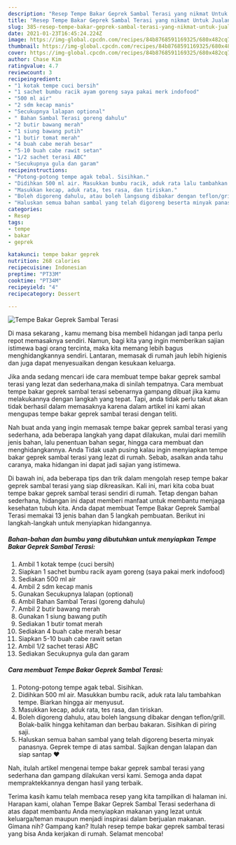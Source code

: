 ```yaml
---
description: "Resep Tempe Bakar Geprek Sambal Terasi yang nikmat Untuk Jualan"
title: "Resep Tempe Bakar Geprek Sambal Terasi yang nikmat Untuk Jualan"
slug: 385-resep-tempe-bakar-geprek-sambal-terasi-yang-nikmat-untuk-jualan
date: 2021-01-23T16:45:24.224Z
image: https://img-global.cpcdn.com/recipes/84b8768591169325/680x482cq70/tempe-bakar-geprek-sambal-terasi-foto-resep-utama.jpg
thumbnail: https://img-global.cpcdn.com/recipes/84b8768591169325/680x482cq70/tempe-bakar-geprek-sambal-terasi-foto-resep-utama.jpg
cover: https://img-global.cpcdn.com/recipes/84b8768591169325/680x482cq70/tempe-bakar-geprek-sambal-terasi-foto-resep-utama.jpg
author: Chase Kim
ratingvalue: 4.7
reviewcount: 3
recipeingredient:
- "1 kotak tempe cuci bersih"
- "1 sachet bumbu racik ayam goreng saya pakai merk indofood"
- "500 ml air"
- "2 sdm kecap manis"
- "Secukupnya lalapan optional"
- " Bahan Sambal Terasi goreng dahulu"
- "2 butir bawang merah"
- "1 siung bawang putih"
- "1 butir tomat merah"
- "4 buah cabe merah besar"
- "5-10 buah cabe rawit setan"
- "1/2 sachet terasi ABC"
- "Secukupnya gula dan garam"
recipeinstructions:
- "Potong-potong tempe agak tebal. Sisihkan."
- "Didihkan 500 ml air. Masukkan bumbu racik, aduk rata lalu tambahkan tempe. Biarkan hingga air menyusut."
- "Masukkan kecap, aduk rata, tes rasa, dan tiriskan."
- "Boleh digoreng dahulu, atau boleh langsung dibakar dengan teflon/grill. Bolak-balik hingga kehitaman dan berbau bakaran. Sisihkan di piring saji."
- "Haluskan semua bahan sambal yang telah digoreng beserta minyak panasnya. Geprek tempe di atas sambal. Sajikan dengan lalapan dan siap santap ❤"
categories:
- Resep
tags:
- tempe
- bakar
- geprek

katakunci: tempe bakar geprek 
nutrition: 268 calories
recipecuisine: Indonesian
preptime: "PT33M"
cooktime: "PT34M"
recipeyield: "4"
recipecategory: Dessert

---
```



![Tempe Bakar Geprek Sambal Terasi](https://img-global.cpcdn.com/recipes/84b8768591169325/680x482cq70/tempe-bakar-geprek-sambal-terasi-foto-resep-utama.jpg)

Di masa  sekarang , kamu memang bisa membeli hidangan jadi tanpa perlu repot memasaknya sendiri. Namun, bagi kita yang ingin memberikan sajian istimewa bagi orang tercinta, maka kita memang lebih bagus menghidangkannya sendiri. Lantaran, memasak di rumah jauh lebih higienis dan juga dapat menyesuaikan dengan kesukaan keluarga.

Jika anda sedang mencari ide cara membuat tempe bakar geprek sambal terasi yang lezat dan sederhana,maka di sinilah tempatnya. Cara membuat tempe bakar geprek sambal terasi  sebenarnya gampang dibuat jika kamu melakukannya dengan langkah yang tepat. Tapi, anda tidak perlu takut akan tidak berhasil dalam memasaknya 
karena dalam artikel ini kami akan mengupas tempe bakar geprek sambal terasi dengan teliti.  



Nah buat anda yang ingin memasak tempe bakar geprek sambal terasi yang sederhana, ada beberapa langkah yang dapat dilakukan, mulai dari memilih jenis bahan, lalu penentuan bahan segar, hingga cara membuat dan menghidangkannya. Anda Tidak usah pusing kalau ingin menyiapkan tempe bakar geprek sambal terasi yang lezat di rumah. Sebab, asalkan anda  tahu caranya, maka hidangan ini dapat jadi sajian yang istimewa.

Di bawah ini, ada beberapa tips dan trik dalam mengolah resep tempe bakar geprek sambal terasi yang siap dikreasikan. Kali ini, mari kita coba buat tempe bakar geprek sambal terasi sendiri di rumah. Tetap dengan bahan sederhana, hidangan ini dapat memberi manfaat untuk membantu menjaga kesehatan tubuh kita. Anda dapat membuat Tempe Bakar Geprek Sambal Terasi memakai 13 jenis bahan dan 5 langkah pembuatan. Berikut ini langkah-langkah untuk menyiapkan hidangannya.

<!--inarticleads1-->

##### Bahan-bahan dan bumbu yang dibutuhkan untuk menyiapkan Tempe Bakar Geprek Sambal Terasi:

1. Ambil 1 kotak tempe (cuci bersih)
1. Siapkan 1 sachet bumbu racik ayam goreng (saya pakai merk indofood)
1. Sediakan 500 ml air
1. Ambil 2 sdm kecap manis
1. Gunakan Secukupnya lalapan (optional)
1. Ambil  Bahan Sambal Terasi (goreng dahulu)
1. Ambil 2 butir bawang merah
1. Gunakan 1 siung bawang putih
1. Sediakan 1 butir tomat merah
1. Sediakan 4 buah cabe merah besar
1. Siapkan 5-10 buah cabe rawit setan
1. Ambil 1/2 sachet terasi ABC
1. Sediakan Secukupnya gula dan garam




<!--inarticleads2-->

##### Cara membuat Tempe Bakar Geprek Sambal Terasi:

1. Potong-potong tempe agak tebal. Sisihkan.
1. Didihkan 500 ml air. Masukkan bumbu racik, aduk rata lalu tambahkan tempe. Biarkan hingga air menyusut.
1. Masukkan kecap, aduk rata, tes rasa, dan tiriskan.
1. Boleh digoreng dahulu, atau boleh langsung dibakar dengan teflon/grill. Bolak-balik hingga kehitaman dan berbau bakaran. Sisihkan di piring saji.
1. Haluskan semua bahan sambal yang telah digoreng beserta minyak panasnya. Geprek tempe di atas sambal. Sajikan dengan lalapan dan siap santap ❤




Nah, itulah artikel mengenai  tempe bakar geprek sambal terasi  yang sederhana dan gampang dilakukan versi kami. Semoga anda dapat mempraktekkannya dengan hasil yang terbaik. 

Terima kasih kamu telah membaca resep yang kita tampilkan di halaman ini. Harapan kami, olahan  Tempe Bakar Geprek Sambal Terasi sederhana di atas dapat membantu Anda menyiapkan makanan yang lezat untuk keluarga/teman maupun menjadi inspirasi dalam berjualan makanan. Gimana nih? Gampang kan? Itulah resep tempe bakar geprek sambal terasi yang bisa Anda kerjakan di rumah. Selamat mencoba!

